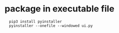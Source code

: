# package in executable file
```
  pip3 install pyinstaller
  pyinstaller --onefile --windowed ui.py
```
